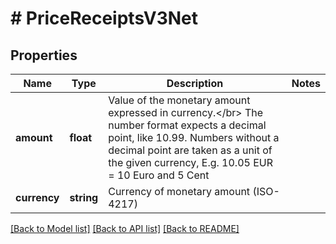 # # PriceReceiptsV3Net

## Properties

Name | Type | Description | Notes
------------ | ------------- | ------------- | -------------
**amount** | **float** | Value of the monetary amount expressed in currency.&lt;/br&gt; The number format expects a decimal point, like 10.99. Numbers without a decimal point are taken as a unit of the given currency, E.g. 10.05 EUR &#x3D; 10 Euro and 5 Cent |
**currency** | **string** | Currency of monetary amount (ISO-4217) |

[[Back to Model list]](../../README.md#models) [[Back to API list]](../../README.md#endpoints) [[Back to README]](../../README.md)
